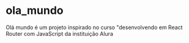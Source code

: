 # ola_mundo
Olá mundo é um projeto inspirado no curso "desenvolvendo em React Router com JavaScript da instituição Alura 
